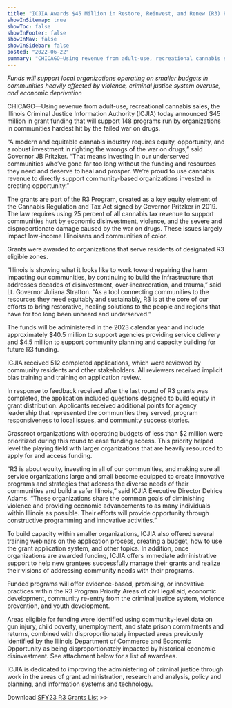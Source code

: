 ```yaml
---
title: "ICJIA Awards $45 Million in Restore, Reinvest, and Renew (R3) Program Grants"
showInSitemap: true
showToc: false
showInFooter: false
showInNav: false
showInSidebar: false
posted: "2022-06-22"
summary: "CHICAGO—Using revenue from adult-use, recreational cannabis sales, the Illinois Criminal Justice Information Authority (ICJIA) today announced $45 million in grant funding that will support 148 programs run by organizations in communities hardest hit by the failed war on drugs."
---
```


_Funds will support local organizations operating on smaller budgets in communities heavily affected by violence, criminal justice system overuse, and economic deprivation_

CHICAGO—Using revenue from adult-use, recreational cannabis sales, the Illinois Criminal Justice Information Authority (ICJIA) today announced $45 million in grant funding that will support 148 programs run by organizations in communities hardest hit by the failed war on drugs.

“A modern and equitable cannabis industry requires equity, opportunity, and a robust investment in righting the wrongs of the war on drugs,” said Governor JB Pritzker. “That means investing in our underserved communities who’ve gone far too long without the funding and resources they need and deserve to heal and prosper. We’re proud to use cannabis revenue to directly support community-based organizations invested in creating opportunity.”

The grants are part of the R3 Program, created as a key equity element of the Cannabis Regulation and Tax Act signed by Governor Pritzker in 2019. The law requires using 25 percent of all cannabis tax revenue to support communities hurt by economic disinvestment, violence, and the severe and disproportionate damage caused by the war on drugs. These issues largely impact low-income Illinoisans and communities of color.

Grants were awarded to organizations that serve residents of designated R3 eligible zones.

“Illinois is showing what it looks like to work toward repairing the harm impacting our communities, by continuing to build the infrastructure that addresses decades of disinvestment, over-incarceration, and trauma,” said Lt. Governor Juliana Stratton. “As a tool connecting communities to the resources they need equitably and sustainably, R3 is at the core of our efforts to bring restorative, healing solutions to the people and regions that have for too long been unheard and underserved.”

The funds will be administered in the 2023 calendar year and include approximately $40.5 million to support agencies providing service delivery and $4.5 million to support community planning and capacity building for future R3 funding.

ICJIA received 512 completed applications, which were reviewed by community residents and other stakeholders. All reviewers received implicit bias training and training on application review.

In response to feedback received after the last round of R3 grants was completed, the application included questions designed to build equity in grant distribution. Applicants received additional points for agency leadership that represented the communities they served, program responsiveness to local issues, and community success stories.

Grassroot organizations with operating budgets of less than $2 million were prioritized during this round to ease funding access. This priority helped level the playing field with larger organizations that are heavily resourced to apply for and access funding.

“R3 is about equity, investing in all of our communities, and making sure all service organizations large and small become equipped to create innovative programs and strategies that address the diverse needs of their communities and build a safer Illinois,” said ICJIA Executive Director Delrice Adams. “These organizations share the common goals of diminishing violence and providing economic advancements to as many individuals within Illinois as possible. Their efforts will provide opportunity through constructive programming and innovative activities.”

To build capacity within smaller organizations, ICJIA also offered several training webinars on the application process, creating a budget, how to use the grant application system, and other topics. In addition, once organizations are awarded funding, ICJIA offers immediate administrative support to help new grantees successfully manage their grants and realize their visions of addressing community needs with their programs.

Funded programs will offer evidence-based, promising, or innovative practices within the R3 Program Priority Areas of civil legal aid, economic development, community re-entry from the criminal justice system, violence prevention, and youth development.

Areas eligible for funding were identified using community-level data on gun injury, child poverty, unemployment, and state prison commitments and returns, combined with disproportionately impacted areas previously identified by the Illinois Department of Commerce and Economic Opportunity as being disproportionately impacted by historical economic disinvestment. See attachment below for a list of awardees.

ICJIA is dedicated to improving the administering of criminal justice through work in the areas of grant administration, research and analysis, policy and planning, and information systems and technology.

Download [SFY23 R3 Grants List](https://agency.icjia-api.cloud/uploads/SFY_23_R3_Grants_List_4a515603da.pdf) >>
